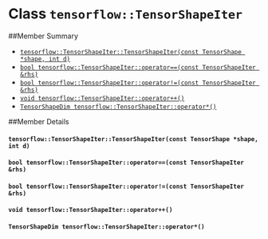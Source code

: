 # Class `tensorflow::TensorShapeIter` <a class="md-anchor" id="AUTOGENERATED-class--tensorflow--tensorshapeiter-"></a>





##Member Summary <a class="md-anchor" id="AUTOGENERATED-member-summary"></a>

* [`tensorflow::TensorShapeIter::TensorShapeIter(const TensorShape *shape, int d)`](#tensorflow_TensorShapeIter_TensorShapeIter)
* [`bool tensorflow::TensorShapeIter::operator==(const TensorShapeIter &rhs)`](#bool_tensorflow_TensorShapeIter_operator_)
* [`bool tensorflow::TensorShapeIter::operator!=(const TensorShapeIter &rhs)`](#bool_tensorflow_TensorShapeIter_operator_)
* [`void tensorflow::TensorShapeIter::operator++()`](#void_tensorflow_TensorShapeIter_operator_)
* [`TensorShapeDim tensorflow::TensorShapeIter::operator*()`](#TensorShapeDim_tensorflow_TensorShapeIter_operator_)

##Member Details <a class="md-anchor" id="AUTOGENERATED-member-details"></a>

#### `tensorflow::TensorShapeIter::TensorShapeIter(const TensorShape *shape, int d)` <a class="md-anchor" id="tensorflow_TensorShapeIter_TensorShapeIter"></a>





#### `bool tensorflow::TensorShapeIter::operator==(const TensorShapeIter &rhs)` <a class="md-anchor" id="bool_tensorflow_TensorShapeIter_operator_"></a>





#### `bool tensorflow::TensorShapeIter::operator!=(const TensorShapeIter &rhs)` <a class="md-anchor" id="bool_tensorflow_TensorShapeIter_operator_"></a>





#### `void tensorflow::TensorShapeIter::operator++()` <a class="md-anchor" id="void_tensorflow_TensorShapeIter_operator_"></a>





#### `TensorShapeDim tensorflow::TensorShapeIter::operator*()` <a class="md-anchor" id="TensorShapeDim_tensorflow_TensorShapeIter_operator_"></a>




